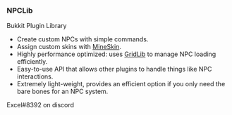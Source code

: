 ### NPCLib

Bukkit Plugin Library

- Create custom NPCs with simple commands.
- Assign custom skins with [MineSkin](https://mineskin.org "MineSkin").
- Highly performance optimized: uses [GridLib](https://github.com/Excel619/GridLib "GridLib") to manage NPC loading efficiently.
- Easy-to-use API that allows other plugins to handle things like NPC interactions.
- Extremely light-weight, provides an efficient option if you only need the bare bones for an NPC system.

Excel#8392 on discord
